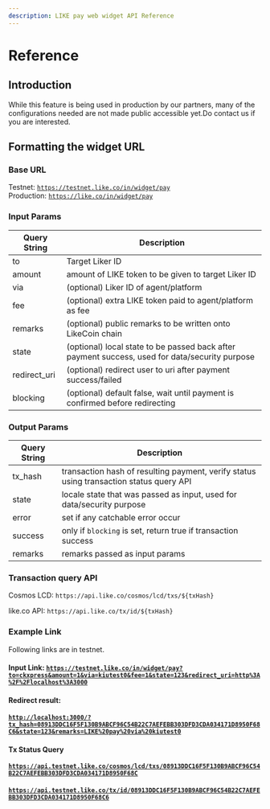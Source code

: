 ```yaml
---
description: LIKE pay web widget API Reference
---
```


# Reference

## Introduction

While this feature is being used in production by our partners, many of the configurations needed are not made public accessible yet.Do contact us if you are interested.

## Formatting the widget URL

### Base URL

Testnet: [`https://testnet.like.co/in/widget/pay`](https://testnet.like.co/in/widget/pay)\
Production: [`https://like.co/in/widget/pay`](https://like.co/in/widget/pay)

### &#x20;Input Params

| Query String  | Description                                                                                    |
| ------------- | ---------------------------------------------------------------------------------------------- |
| to            | Target Liker ID                                                                                |
| amount        | amount of LIKE token to be given to target Liker ID                                            |
| via           | (optional) Liker ID of agent/platform                                                          |
| fee           | (optional) extra LIKE token paid to agent/platform as fee                                      |
| remarks       | (optional) public remarks to be written onto LikeCoin chain                                    |
| state         | (optional) local state to be passed back after payment success, used for data/security purpose |
| redirect\_uri | (optional) redirect user to uri after payment success/failed                                   |
| blocking      | (optional) default false, wait until payment is confirmed before redirecting                   |

### Output Params

| Query String | Description                                                                             |
| ------------ | --------------------------------------------------------------------------------------- |
| tx\_hash     | transaction hash of resulting payment, verify status using transaction status query API |
| state        | locale state that was passed as input, used for data/security purpose                   |
| error        | set if any catchable error occur                                                        |
| success      | only if `blocking` is set, return true if transaction success                           |
| remarks      | remarks passed as input params                                                          |

### Transaction query API

Cosmos LCD: `https://api.like.co/cosmos/lcd/txs/${txHash}`

like.co API: `https://api.like.co/tx/id/${txHash}`

### Example Link

Following links are in testnet.

#### Input Link: [`https://testnet.like.co/in/widget/pay?to=ckxpress&amount=1&via=kiutest0&fee=1&state=123&redirect_uri=http%3A%2F%2Flocalhost%3A3000`](https://testnet.like.co/in/widget/pay?to=ckxpress\&amount=1\&via=kiutest0\&fee=1\&state=123\&redirect\_uri=http%3A%2F%2Flocalhost%3A3000)

#### Redirect result:

#### [`http://localhost:3000/?tx_hash=08913DDC16F5F130B9ABCF96C54B22C7AEFEBB303DFD3CDA034171D8950F68C6&state=123&remarks=LIKE%20pay%20via%20kiutest0`](http://localhost:3000/?tx\_hash=08913DDC16F5F130B9ABCF96C54B22C7AEFEBB303DFD3CDA034171D8950F68C6\&state=123\&remarks=LIKE%20pay%20via%20kiutest0)

#### Tx Status Query

[**`https://api.testnet.like.co/cosmos/lcd/txs/08913DDC16F5F130B9ABCF96C54B22C7AEFEBB303DFD3CDA034171D8950F68C`**](https://api.testnet.like.co/cosmos/lcd/txs/08913DDC16F5F130B9ABCF96C54B22C7AEFEBB303DFD3CDA034171D8950F68C)

#### [**`https://api.testnet.like.co/tx/id/08913DDC16F5F130B9ABCF96C54B22C7AEFEBB303DFD3CDA034171D8950F68C6`**](https://api.testnet.like.co/tx/id/08913DDC16F5F130B9ABCF96C54B22C7AEFEBB303DFD3CDA034171D8950F68C6)
